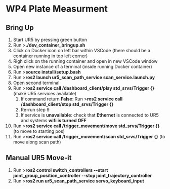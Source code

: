 # WP4 Plate Measurment

## Bring Up

1. Start UR5 by pressing green button
2. Run >**./dev_container_bringup.sh**
3. Click on Docker icon on left bar within VSCode (there should be a container running in top left corner)
4. Righ click on the running container and open in new VSCode window
5. Open new instance of a terminal (inside running Docker container)
6. Run >**source install/setup.bash**
7. Run >**ros2 launch ur5_scan_path_service scan_service.launch.py**
8. Open second terminal
9. Run >**ros2 service call /dashboard_client/play std_srvs/Trigger {}** (make UR5 services available)
    1. If command return **False**: Run >**ros2 service call /dashboard_client/stop std_srvs/Trigger {}**
    2. Re-run step 9
    3. If service is **unavailable**: check that **Ethernet** is connected to UR5 and systems **wifi is turned OFF**
10. Run >**ros2 service call /trigger_movement/move std_srvs/Trigger {}** (to move to starting pos)
11. Run >**ros2 service call /trigger_movement/scan std_srvs/Trigger {}** (to move along scan path)

## Manual UR5 Move-it

1. Run >**ros2 control switch_controllers --start joint_group_position_controller --stop joint_trajectory_controller**
2. Run >**ros2 run ur5_scan_path_service servo_keyboard_input**
